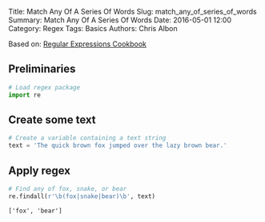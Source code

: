 Title: Match Any Of A Series Of Words
Slug: match_any_of_series_of_words
Summary: Match Any Of A Series Of Words
Date: 2016-05-01 12:00
Category: Regex
Tags: Basics
Authors: Chris Albon



Based on: [Regular Expressions Cookbook](http://shop.oreilly.com/product/0636920023630.do)

## Preliminaries


```python
# Load regex package
import re
```

## Create some text


```python
# Create a variable containing a text string
text = 'The quick brown fox jumped over the lazy brown bear.'
```

## Apply regex


```python
# Find any of fox, snake, or bear
re.findall(r'\b(fox|snake|bear)\b', text)
```




    ['fox', 'bear']
